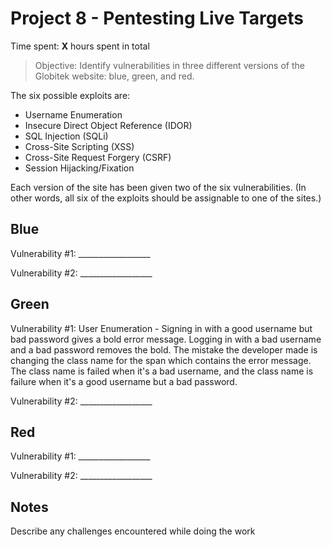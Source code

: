 # Project 8 - Pentesting Live Targets

Time spent: **X** hours spent in total

> Objective: Identify vulnerabilities in three different versions of the Globitek website: blue, green, and red.

The six possible exploits are:
* Username Enumeration
* Insecure Direct Object Reference (IDOR)
* SQL Injection (SQLi)
* Cross-Site Scripting (XSS)
* Cross-Site Request Forgery (CSRF)
* Session Hijacking/Fixation

Each version of the site has been given two of the six vulnerabilities. (In other words, all six of the exploits should be assignable to one of the sites.)

## Blue

Vulnerability #1: __________________

Vulnerability #2: __________________


## Green

Vulnerability #1: User Enumeration - Signing in with a good username but bad password gives a bold error message. Logging in with a bad username and a bad password removes the bold. The mistake the developer made is changing the class name for the span which contains the error message. The class name is failed when it's a bad username, and the class name is failure when it's a good username but a bad password.

Vulnerability #2: __________________


## Red

Vulnerability #1: __________________

Vulnerability #2: __________________


## Notes

Describe any challenges encountered while doing the work
